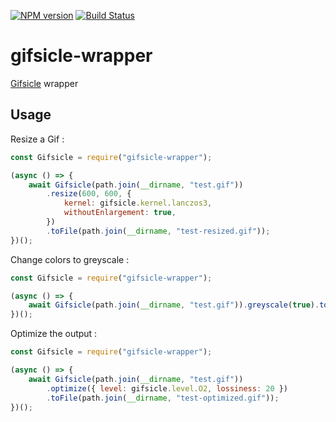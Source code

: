 [![NPM version](https://badge.fury.io/js/gifsicle-wrapper.svg)](http://badge.fury.io/js/gifsicle-wrapper)
[![Build Status](https://travis-ci.org/lesjoursfr/gifsicle-wrapper.svg?branch=master)](https://travis-ci.org/lesjoursfr/gifsicle-wrapper)

# gifsicle-wrapper

[Gifsicle](https://www.lcdf.org/gifsicle/) wrapper

## Usage

Resize a Gif :

```javascript
const Gifsicle = require("gifsicle-wrapper");

(async () => {
	await Gifsicle(path.join(__dirname, "test.gif"))
		.resize(600, 600, {
			kernel: gifsicle.kernel.lanczos3,
			withoutEnlargement: true,
		})
		.toFile(path.join(__dirname, "test-resized.gif"));
})();
```

Change colors to greyscale :

```javascript
const Gifsicle = require("gifsicle-wrapper");

(async () => {
	await Gifsicle(path.join(__dirname, "test.gif")).greyscale(true).toFile(path.join(__dirname, "test-resized.gif"));
})();
```

Optimize the output :

```javascript
const Gifsicle = require("gifsicle-wrapper");

(async () => {
	await Gifsicle(path.join(__dirname, "test.gif"))
		.optimize({ level: gifsicle.level.O2, lossiness: 20 })
		.toFile(path.join(__dirname, "test-optimized.gif"));
})();
```
